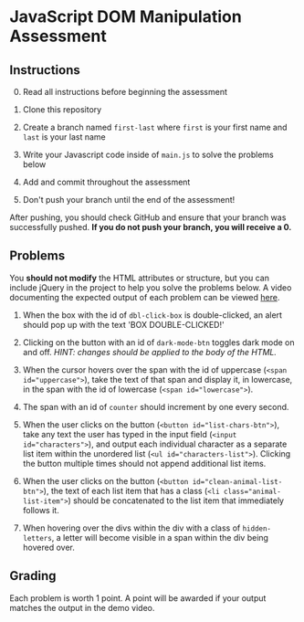 # JavaScript DOM Manipulation Assessment

## Instructions

0. Read all instructions before beginning the assessment

1. Clone this repository

1. Create a branch named `first-last` where `first` is your first name and
   `last` is your last name

1. Write your Javascript code inside of `main.js` to solve the problems below

1. Add and commit throughout the assessment

1. Don't push your branch until the end of the assessment!

After pushing, you should check GitHub and ensure that your branch was
successfully pushed. **If you do not push your branch, you will receive a 0.**

## Problems

You **should not modify** the HTML attributes or structure, but you can include jQuery in the project to help you solve the problems below. A video documenting the expected output of each problem can be viewed [here](https://www.youtube.com/watch?v=kkm4d9Ln-Mo).

1. When the box with the id of `dbl-click-box` is double-clicked, an alert should pop up with the text 'BOX DOUBLE-CLICKED!'
    
2. Clicking on the button with an id of `dark-mode-btn` toggles dark mode on and off. *HINT: changes should be applied to the body of the HTML.* 

3. When the cursor hovers over the span with the id of uppercase (`<span id="uppercase">`), take the text of that span and display it, in lowercase, in the span with the id of lowercase (`<span id="lowercase">`).

4. The span with an id of `counter` should increment by one every second.

5. When the user clicks on the button (`<button id="list-chars-btn">`), take any text the user has typed in the input field (`<input id="characters">`), and output each individual character as a separate list item within the unordered list (`<ul id="characters-list">`). 
   Clicking the button multiple times should not append additional list items.

6. When the user clicks on the button (`<button id="clean-animal-list-btn">`), the text of each list item that has a class (`<li class="animal-list-item">`) should be concatenated to the list item that immediately follows it.

7. When hovering over the divs within the div with a class of `hidden-letters`, a letter will become visible in a span within the div being hovered over.

## Grading

Each problem is worth 1 point. A point will be awarded if your output matches the output in the demo video.